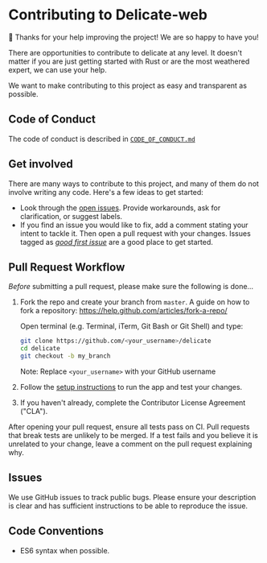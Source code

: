 # Contributing to Delicate-web

:balloon: Thanks for your help improving the project! We are so happy to have
you!

There are opportunities to contribute to delicate at any level. It doesn't matter if
you are just getting started with Rust or are the most weathered expert, we can
use your help.

We want to make contributing to this project as easy and transparent as
possible.

## Code of Conduct

The code of conduct is described in [`CODE_OF_CONDUCT.md`](../CODE_OF_CONDUCT.md)

## Get involved

There are many ways to contribute to this project, and many of them do not involve writing any code. Here's a few ideas to get started:

* Look through the [open issues](https://github.com/BinChengZhao/delicate/issues). Provide workarounds, ask for clarification, or suggest labels.
* If you find an issue you would like to fix, add a comment stating your intent to tackle it. Then open a pull request with your changes. Issues tagged as [_good first issue_](https://github.com/BinChengZhao/delicate/labels/good%20first%20issue) are a good place to get started.

## Pull Request Workflow

_Before_ submitting a pull request, please make sure the following is done…

1. Fork the repo and create your branch from `master`. A guide on how to fork a repository: https://help.github.com/articles/fork-a-repo/

   Open terminal (e.g. Terminal, iTerm, Git Bash or Git Shell) and type:

   ```sh
   git clone https://github.com/<your_username>/delicate
   cd delicate
   git checkout -b my_branch
   ```

   Note: Replace `<your_username>` with your GitHub username

2. Follow the [setup instructions](https://github.com/BinChengZhao/delicate/blob/main/delicate-web/README.md) to run the app and test your changes.

3. If you haven't already, complete the Contributor License Agreement ("CLA").

After opening your pull request, ensure all tests pass on CI. Pull requests that break tests are unlikely to be merged. If a test fails and you believe it is unrelated to your change, leave a comment on the pull request explaining why.

## Issues
We use GitHub issues to track public bugs. Please ensure your description is
clear and has sufficient instructions to be able to reproduce the issue.

## Code Conventions

* ES6 syntax when possible.
